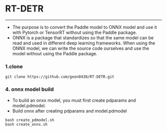 # RT-DETR
------
- The purpose is to convert the Paddle model to ONNX model and use it with Pytorch or TensorRT without using the Paddle package.
- ONNX is a package that standardizes so that the same model can be read and used in different deep learning frameworks. When using the ONNX model, we can write the source code ourselves and use the model without using the Paddle package.


### 1.clone 
```
git clone https://github.com/geon0430/RT-DETR.git
```

### 4. onnx model build
- To build an onxx model, you must first create pdparams and model.pdmodel.
- Build onnx after creating pdparams and model.pdmodel
```
bash create_pdmodel.sh
bash create_onnx.sh
```

